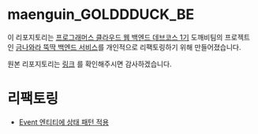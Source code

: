 # maenguin_GOLDDDUCK_BE

이 리포지토리는 [프로그래머스 클라우드 웹 백엔드 데브코스 1기](https://github.com/prgrms-web-devcourse) 도깨비팀의 프로젝트인 [금나와라 뚝딱 백엔드 서비스](https://github.com/prgrms-web-devcourse/Team_DOKEV_GOLDDDUCK_BE)를 개인적으로 리팩토링하기 위해 만들어졌습니다.

원본 리포지토리는 [링크](https://github.com/prgrms-web-devcourse/Team_DOKEV_GOLDDDUCK_BE) 를 확인해주시면 감사하겠습니다.

# 리팩토링
- [Event 엔티티에 상태 패턴 적용](https://delirious-sock-4dc.notion.site/Event-b59852337fc64458a1018d7d66b4e39b)

